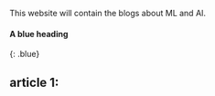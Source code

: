 This website will contain the blogs about ML and AI. 

#### A blue heading
{: .blue}

## article 1: 
